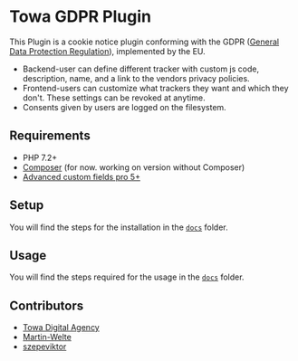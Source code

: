 # Towa GDPR Plugin

This Plugin is a cookie notice plugin conforming with the GDPR ([General Data Protection Regulation](https://eur-lex.europa.eu/eli/reg/2016/679/oj)), implemented by the EU. 

- Backend-user can define different tracker with custom js code, description, name, and a link to the vendors privacy policies.
- Frontend-users can customize what trackers they want and which they don't. These settings can be revoked at anytime.
- Consents given by users are logged on the filesystem.

## Requirements

- PHP 7.2+
- [Composer](https://getcomposer.org/) (for now. working on version without Composer)
- [Advanced custom fields pro 5+](https://www.advancedcustomfields.com/)

## Setup 

You will find the steps for the installation in the [`docs`](/docs/) folder.

## Usage

You will find the steps required for the usage in the [`docs`](/docs/) folder.

## Contributors

- [Towa Digital Agency](https://www.towa.at)
- [Martin-Welte](https://github.com/Martin-Welte)
- [szepeviktor](https://github.com/szepeviktor)

